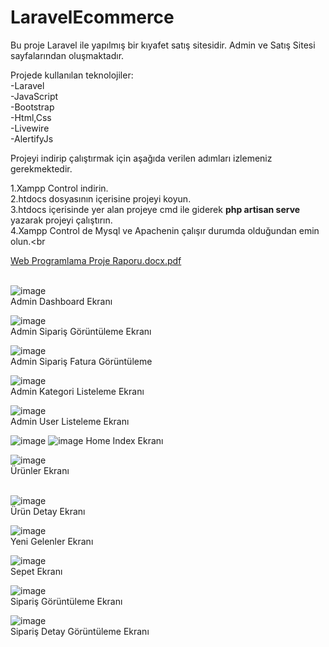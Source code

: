 # LaravelEcommerce

Bu proje Laravel ile yapılmış bir kıyafet satış sitesidir. Admin ve Satış Sitesi sayfalarından oluşmaktadır.

Projede kullanılan teknolojiler: <br>
-Laravel <br>
-JavaScript<br>
-Bootstrap<br>
-Html,Css<br>
-Livewire<br>
-AlertifyJs<br>

Projeyi indirip çalıştırmak için aşağıda verilen adımları izlemeniz gerekmektedir.<br>

1.Xampp Control indirin.<br>
2.htdocs dosyasının içerisine projeyi koyun.<br>
3.htdocs içerisinde yer alan projeye cmd ile giderek <b>php artisan serve </b> yazarak projeyi çalıştırın.<br>
4.Xampp Control de Mysql ve Apachenin çalışır durumda olduğundan emin olun.<br<br>


[Web Programlama Proje Raporu.docx.pdf](https://github.com/ebru-merd/LaravelEcommerce/files/11415857/Web.Programlama.Proje.Raporu.docx.pdf)<br><br>

![image](https://user-images.githubusercontent.com/74205476/236697552-255bc033-915b-49f4-a9bd-9bd362bcd665.png)<br>
Admin Dashboard Ekranı <br>

![image](https://user-images.githubusercontent.com/74205476/236697646-25d8d738-5f9f-4e30-88c4-33c2b73188cf.png)<br>
Admin Sipariş Görüntüleme Ekranı <br>

![image](https://user-images.githubusercontent.com/74205476/236697695-0dbecb62-5f21-4a9c-8203-8ab51f89c6f5.png)<br>
Admin Sipariş Fatura Görüntüleme <br>

![image](https://user-images.githubusercontent.com/74205476/236697734-4b4b1ffd-943e-4efe-a748-c41ac504eb27.png)<br>
Admin Kategori Listeleme Ekranı <br>

![image](https://user-images.githubusercontent.com/74205476/236697759-e0f0b414-34c9-425a-a245-5e9eefd5edff.png)<br>
Admin User Listeleme Ekranı <br>

![image](https://user-images.githubusercontent.com/74205476/236697803-dcc514b6-e53c-4275-a214-667a22404f53.png)
![image](https://user-images.githubusercontent.com/74205476/236697830-f875c678-3c53-4435-8e53-f56f02dbb800.png)
Home Index Ekranı <br>

![image](https://user-images.githubusercontent.com/74205476/236697884-c1385ddd-d2a1-4e46-804f-8014913da05b.png)<br>
Ürünler Ekranı<br><br>

![image](https://user-images.githubusercontent.com/74205476/236697947-ef7268ee-be57-4d02-9537-445debfbdc8b.png)<br>
Ürün Detay Ekranı <br>

![image](https://user-images.githubusercontent.com/74205476/236697972-41199c2e-0301-4d43-b271-238750f0510e.png)<br>
Yeni Gelenler Ekranı <br>

![image](https://user-images.githubusercontent.com/74205476/236698006-3c431000-152a-4293-b01e-24daf4d18bbb.png)<br>
Sepet Ekranı <br>

![image](https://user-images.githubusercontent.com/74205476/236698098-1bca0af7-463a-4e1f-adef-73a593017a8d.png)<br>
Sipariş Görüntüleme Ekranı <br>

![image](https://user-images.githubusercontent.com/74205476/236698132-8f833a63-5a1d-431f-a536-90146ab68b86.png)<br>
Sipariş Detay Görüntüleme Ekranı <br>


